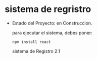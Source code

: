 <h1> sistema de regristro</h1>

- Estado del Proyecto: en Construccion.

  para ejecutar el sistema, debes poner:
  
  ```npm install react```

  sistema de Registro 2.1
  
